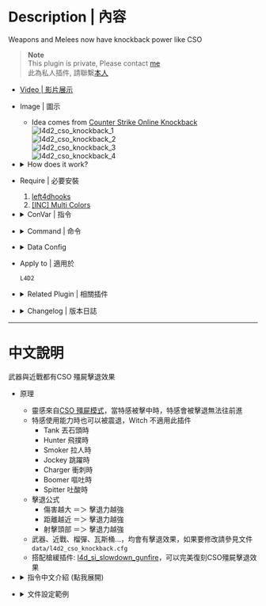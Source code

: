 # Description | 內容
Weapons and Melees now have knockback power like CSO

> __Note__ <br/>
This plugin is private, Please contact [me](https://github.com/fbef0102/Game-Private_Plugin#私人插件列表-private-plugins-list)<br/>
此為私人插件, 請聯繫[本人](https://github.com/fbef0102/Game-Private_Plugin#私人插件列表-private-plugins-list)

* [Video | 影片展示](https://youtu.be/gtJMe7gCnEk)

* Image | 圖示
	* Idea comes from [Counter Strike Online Knockback](https://zombieescape.fandom.com/wiki/Knockback)
	<br/>![l4d2_cso_knockback_1](image/l4d2_cso_knockback_1.gif)
	<br/>![l4d2_cso_knockback_2](image/l4d2_cso_knockback_2.gif)
	<br/>![l4d2_cso_knockback_3](image/l4d2_cso_knockback_3.gif)
	<br/>![l4d2_cso_knockback_4](image/l4d2_cso_knockback_4.gif)

* <details><summary>How does it work?</summary>

	* When special infected get shot, they are being pushed back and can't move forward
	* Allow Knockback while special infected using their ability, Witch does not apply
		* Tank throwing
		* Hunter pouncing
		* Smoker pulling and dragging
		* Jockey leaping
		* Charger charging
		* Boomer vomiting
		* Spitter spitting
	* KnockBack Power
		* More Damage ＝＞ More KnockBack
		* Closer Distance ＝＞ More KnockBack
		* HeadShot ＝＞ More KnockBack
	* Weapons, Melees, grenades now have knockback power
	* Use data ```data/l4d2_cso_knockback.cfg``` to control knockback power
</details>

* Require | 必要安裝
	1. [left4dhooks](https://forums.alliedmods.net/showthread.php?t=321696)
	2. [[INC] Multi Colors](https://github.com/fbef0102/L4D1_2-Plugins/releases/tag/Multi-Colors)

* <details><summary>ConVar | 指令</summary>

	* cfg\sourcemod\l4d2_cso_knockback.cfg
		```php
		// 0=Plugin off, 1=Plugin on.
		l4d2_cso_knockback_enable "1"
		```
</details>

* <details><summary>Command | 命令</summary>

	None
</details>

* <details><summary>Data Config</summary>

	* ```data/l4d2_cso_knockback.cfg```
		```php
		"l4d2_si_knockback"
		{
			"zombies"
			{
				"smoker"
				{
					"enable"        "1"     // 1=Enable knockback
					"knockback"     "3.0"   // Knockback multiplier
					"air"           "0.6"   // Apply multiplier if on air

					// 1 = Allow Knockback while smoker pulling and dragging survivor
					// 1 = this also allow smoker to move while using ability
					"ability"       "1"

					"block_shove"   "0" // 1 = Block shoved by survivor
				}

				...
			}

			"weapons"
			{
				"default" // Global weapon Settings
				{
					"enable"        "1"         // 1=Enable knockback 
					"damage_multi"  "1"         // 1=Apply damage knockback multiplier 
					"knockback"     "1.0"       // Weapon Knockback Power
					"velocity_z"    "0.0"       // Set higer valve => infected boost fly by Weapons (0=Off, at least 251 required to push player off the ground.)
				}

				...
			}

			"melees"
			{
				"default" // Global melee Settings
				{
					"enable"        "1"         // 1=Enable knockback
					"damage_multi"  "0"         // 0=Disable damage knockback multiplier
					"knockback"     "300.0"     // Melee Knockback Value 
					"velocity_z"    "280.0"     // Set higer valve => infected boost fly by melee (0=Off, at least 251 required to push player off the ground.)
				}

				...
			}
		}
		```
</details>

* Apply to | 適用於
	```
	L4D2
	```

* <details><summary>Related Plugin | 相關插件</summary>

	1. [l4d_cso_zombie_Regeneration](https://github.com/fbef0102/L4D1_2-Plugins/tree/master/l4d_cso_zombie_Regeneration): The zombies have grown stronger, now they are able to heal their injuries by standing still without receiving any damage.
		* 殭屍變得更強大，他們只要站著不動便可以自癒傷勢　(仿CSO惡靈降世 殭屍技能)

	2. [weapon_csgo_reload](https://github.com/fbef0102/L4D2-Plugins/tree/master/l4d2_weapon_csgo_reload): Weapon Quickswitch Reloading in L4D1+2
		* 將武器改成現代遊戲的裝子彈機制 (仿CS:GO切槍裝彈設定)

	3. [l4d2_cso_knockback](https://github.com/fbef0102/L4D1_2-Plugins/tree/master/l4d_cso_zombie_Regeneration): Supply boxes are dropped randomly in the map every certain seconds to provide support for the fight against the zombies.
		* 地圖上隨機出現補給箱，提供人類強力支援 (仿CSO惡靈降世 補給箱)

	4. [l4d_si_slowdown_gunfire](/Plugin_插件/Special_Infected_特感/l4d_si_slowdown_gunfire): Manages the gunfire slowdown for infected team (Also apply to AI)
		* 依據槍械種類修改特感的槍緩速度 (AI特感也適用)
</details>

* <details><summary>Changelog | 版本日誌</summary>

	* v1.0 (2024-3-4)
		* Initial Release
</details>

- - - -
# 中文說明
武器與近戰都有CSO 殭屍擊退效果

* 原理
	* 靈感來自[CSO 殭屍模式](https://zombieescape.fandom.com/wiki/Knockback)，當特感被擊中時，特感會被擊退無法往前進
	* 特感使用能力時也可以被震退，Witch 不適用此插件
		* Tank 丟石頭時
		* Hunter 飛撲時
		* Smoker 拉人時
		* Jockey 跳躍時
		* Charger 衝刺時
		* Boomer 嘔吐時
		* Spitter 吐酸時
	* 擊退公式
		* 傷害越大 ＝＞ 擊退力越強
		* 距離越近 ＝＞ 擊退力越強
		* 射擊頭部 ＝＞ 擊退力越強
	* 武器、近戰、榴彈、瓦斯桶...，均會有擊退效果，如果要修改請參見文件```data/l4d2_cso_knockback.cfg```
	* 搭配槍緩插件: [l4d_si_slowdown_gunfire](/Plugin_插件/Special_Infected_特感/l4d_si_slowdown_gunfire)，可以完美復刻CSO殭屍擊退效果

* <details><summary>指令中文介紹 (點我展開)</summary>

	* cfg\sourcemod\l4d2_cso_knockback.cfg
		```php
		// 0=關閉插件, 1=啟動插件
		l4d2_cso_knockback_enable "1"
		```
</details>

* <details><summary>文件設定範例</summary>

	* ```data/l4d2_cso_knockback.cfg```
		```php
		"l4d2_si_knockback"
		{
			"zombies"
			{
				"xxxxx" //特感種類
				{
				    "enable"        "1"         // 1=特感可以被擊退
				    "knockback"     "1.0"       // 特感的擊退力係數
				    "air"           "0.6"       // 特感在空中時，擊退力 X 此數值
				    "ability"       "0"         // 1=特感使用能力時依然會被擊退
				    "block_shove"   "0"         // 1=特感不會被人類右鍵推開 (高爆子彈依然會)
				}

				...
			}

			"weapons"
			{
				"default" // 全 槍械武器 預設設置
				{
				    "enable"        "1"         // 1=開啟槍械擊退效果
				    "damage_multi"  "1"         // 1=造成的血量越多 => 擊退力越大
				    "knockback"     "1.0"       // 武器的擊退係數 (當"damage_multi"為0時，"knockback"為擊退數值)
				    "velocity_z"    "0.0"       // 設置的數值愈大 => 特感被槍械打中會飛離地面 (0=關閉, 需要251數值以上才會飛起來)
				}

				...
			}

			"melees"
			{
				"default" // 全 近戰武器 預設設置
				{
				    "enable"        "1"         // 1=開啟擊退效果
				    "damage_multi"  "0"         // 1=造成的血量越多 => 擊退力越大 (0=關閉)
				    "knockback"     "300.0"     // 近戰武器的擊退係數 (當"damage_multi"為0時，"knockback"為擊退數值)
				    "velocity_z"    "280.0"     // 設置的數值愈大 => 特感被槍械打中會飛離地面 (0=關閉, 需要251數值以上才會飛起來)
				}

				...
			}
		}
		```
</details>